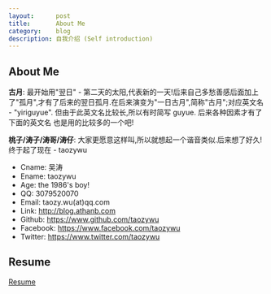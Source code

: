 ```yaml
---
layout:      post
title:       About Me
category:    blog
description: 自我介绍 (Self introduction)
---
```


## About Me

<b>古月</b>: 最开始用"翌日" - 第二天的太阳,代表新的一天!后来自己多愁善感后面加上了"孤月",才有了后来的翌日孤月.在后来演变为"一日古月",简称"古月";对应英文名 - "yiriguyue". 但由于此英文名比较长,所以有时简写 guyue. 后来各种因素才有了下面的英文名 也是用的比较多的一个吧!

<b>桃子/涛子/涛哥/涛仔</b>: 大家更愿意这样叫,所以就想起一个谐音类似.后来想了好久! 终于起了现在 - taozywu

* Cname:    吴涛
* Ename:    taozywu
* Age:      the 1986's boy!
* QQ:       3079520070
* Email:    taozy.wu(at)qq.com
* Link:     http://blog.athanb.com
* Github:   https://www.github.com/taozywu
* Facebook: https://www.facebook.com/taozywu
* Twitter:  https://www.twitter.com/taozywu

## Resume

[Resume](https://github.com/taozywu/Resume "Resume")
